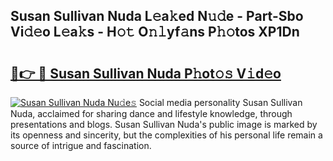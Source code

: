 ## Susan Sullivan Nuda L𝚎a𝚔ed N𝚞𝚍e - Part-Sbo Vi𝚍𝚎o L𝚎a𝚔s - H𝚘𝚝 O𝚗𝚕yf𝚊ns P𝚑𝚘tos XP1Dn

# <h2><a href="http://kfdtkm.oniu.top/?m=Susan+Sullivan+Nuda">🔗👉 🔴 Susan Sullivan Nuda P𝚑ot𝚘𝚜 V𝚒d𝚎o</a></h2>

[![Susan Sullivan Nuda Nu𝚍e𝚜](https://i.imgur.com/0qMVB7G.gif)](http://kfdtkm.oniu.top/?m=Susan+Sullivan+Nuda)
Social media personality Susan Sullivan Nuda, acclaimed for sharing dance and lifestyle knowledge, through presentations and blogs. Susan Sullivan Nuda's public image is marked by its openness and sincerity, but the complexities of his personal life remain a source of intrigue and fascination.  
